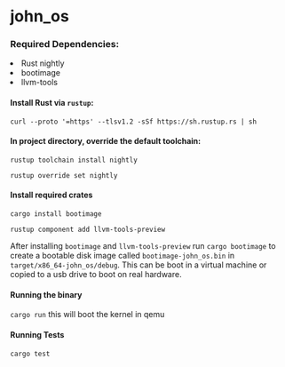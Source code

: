 # john_os

### Required Dependencies:

<span>
    <li>Rust nightly</li>
    <li>bootimage</li>
    <li>llvm-tools</li>

#### Install Rust via `rustup`:

`curl --proto '=https' --tlsv1.2 -sSf https://sh.rustup.rs | sh`


#### In project directory, override the default toolchain:

`rustup toolchain install nightly`

`rustup override set nightly`

#### Install required crates

`cargo install bootimage`

`rustup component add llvm-tools-preview`

After installing `bootimage` and `llvm-tools-preview` run `cargo bootimage` to create a bootable disk image called `bootimage-john_os.bin` in `target/x86_64-john_os/debug`. This can be boot in a virtual machine or copied to a usb drive to boot on real hardware.


#### Running the binary

`cargo run` this will boot the kernel in qemu

#### Running Tests

`cargo test`

</span>
